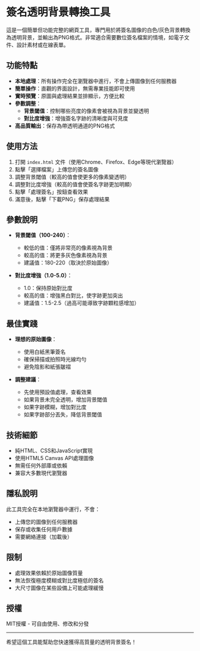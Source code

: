 # 簽名透明背景轉換工具

這是一個簡單但功能完整的網頁工具，專門用於將簽名圖像的白色/灰色背景轉換為透明背景，並輸出為PNG格式。非常適合需要數位簽名檔案的情境，如電子文件、設計素材或在線表單。

## 功能特點

- **本地處理**：所有操作完全在瀏覽器中進行，不會上傳圖像到任何服務器
- **簡單操作**：直觀的界面設計，無需專業技能即可使用
- **實時預覽**：原圖與處理結果並排顯示，方便比較
- **參數調整**：
  - **背景閾值**：控制哪些亮度的像素會被視為背景並變透明
  - **對比度增強**：增強簽名字跡的清晰度與可見度
- **高品質輸出**：保存為帶透明通道的PNG格式

## 使用方法

1. 打開 `index.html` 文件（使用Chrome、Firefox、Edge等現代瀏覽器）
2. 點擊「選擇檔案」上傳您的簽名圖像
3. 調整背景閾值（較高的值會使更多的像素變透明）
4. 調整對比度增強（較高的值會使簽名字跡更加明顯）
5. 點擊「處理簽名」按鈕查看效果
6. 滿意後，點擊「下載PNG」保存處理結果

## 參數說明

- **背景閾值（100-240）**：
  - 較低的值：僅將非常亮的像素視為背景
  - 較高的值：將更多灰色像素視為背景
  - 建議值：180-220（取決於原始圖像）

- **對比度增強（1.0-5.0）**：
  - 1.0：保持原始對比度
  - 較高的值：增強黑白對比，使字跡更加突出
  - 建議值：1.5-2.5（過高可能導致字跡顆粒感增加）

## 最佳實踐

- **理想的原始圖像**：
  - 使用白紙黑筆簽名
  - 確保掃描或拍照時光線均勻
  - 避免陰影和紙張皺褶
  
- **調整建議**：
  - 先使用預設值處理，查看效果
  - 如果背景未完全透明，增加背景閾值
  - 如果字跡模糊，增加對比度
  - 如果字跡部分丟失，降低背景閾值

## 技術細節

- 純HTML、CSS和JavaScript實現
- 使用HTML5 Canvas API處理圖像
- 無需任何外部庫或依賴
- 兼容大多數現代瀏覽器

## 隱私說明

此工具完全在本地瀏覽器中運行，不會：
- 上傳您的圖像到任何服務器
- 保存或收集任何用戶數據
- 需要網絡連接（加載後）

## 限制

- 處理效果依賴於原始圖像質量
- 無法恢復極度模糊或對比度極低的簽名
- 大尺寸圖像在某些設備上可能處理緩慢

## 授權

MIT授權 - 可自由使用、修改和分發

---

希望這個工具能幫助您快速獲得高質量的透明背景簽名！